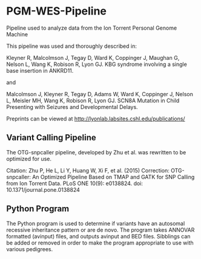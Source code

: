 # PGM-WES-Pipeline
Pipeline used to analyze data from the Ion Torrent Personal Genome Machine

This pipeline was used and thoroughly described in:

Kleyner R, Malcolmson J, Tegay D, Ward K, Coppinger J, Maughan G, Nelson L, Wang K, Robison R, Lyon GJ. KBG syndrome involving a single base insertion in ANKRD11.

and

Malcolmson J, Kleyner R, Tegay D, Adams W, Ward K, Coppinger J, Nelson L, Meisler MH, Wang K, Robison R, Lyon GJ. SCN8A Mutation in Child Presenting with Seizures and Developmental Delays.

Preprints can be viewed at http://lyonlab.labsites.cshl.edu/publications/

## Variant Calling Pipeline

The OTG-snpcaller pipeline, developed by Zhu et al. was rewritten to be optimized for use. 

Citation: Zhu P, He L, Li Y, Huang W, Xi F, et al. (2015) Correction: OTG-snpcaller: An Optimized Pipeline Based on TMAP and GATK for SNP Calling from Ion Torrent Data. PLoS ONE 10(9): e0138824. doi: 10.1371/journal.pone.0138824

## Python Program

The Python program is used to determine if variants have an autosomal recessive inheritance pattern or are de novo. The program takes ANNOVAR formatted (avinput) files, and outputs avinput and BED files. Sibblings can be added or removed in order to make the program appropriate to use with various pedigrees. 
